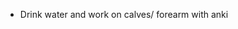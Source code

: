  - Drink water and work on calves/ forearm with anki
<!--stackedit_data:
eyJoaXN0b3J5IjpbODM3ODU4NDc3XX0=
-->